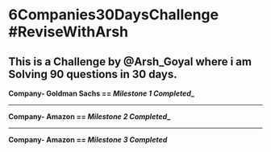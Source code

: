 # 6Companies30DaysChallenge  #ReviseWithArsh
This is a Challenge by @Arsh_Goyal where i am Solving 90 questions in 30 days.
---

**Company-  Goldman Sachs == _Milestone 1 Completed__**

---

**Company-  Amazon == _Milestone 2 Completed__**

---

**Company-  Amazon == _Milestone 3 Completed_**

